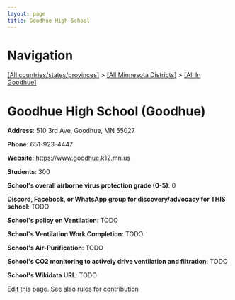 ```yaml
---
layout: page
title: Goodhue High School
---
```

# Navigation

[[All countries/states/provinces]](../../..) > [[All Minnesota Districts]](../..) > [[All In Goodhue]](..)

# Goodhue High School (Goodhue)

**Address**: 510 3rd Ave, Goodhue, MN 55027

**Phone**: 651-923-4447

**Website**: <https://www.goodhue.k12.mn.us>

**Students**: 300

**School's overall airborne virus protection grade (0-5)**: 0

**Discord, Facebook, or WhatsApp group for discovery/advocacy for THIS school**: TODO

**School's policy on Ventilation**: TODO

**School's Ventilation Work Completion**: TODO

**School's Air-Purification**: TODO

**School's CO2 monitoring to actively drive ventilation and filtration**: TODO

**School's Wikidata URL**: TODO


[Edit this page](https://github.com/ventilate-schools/MN/edit/main/./Goodhue/Goodhue_High_School.md). See also [rules for contribution](../../../contribution-rules/)